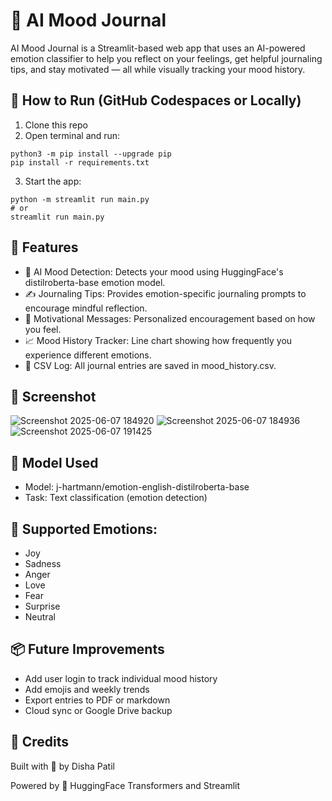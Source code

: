 # 🧠 AI Mood Journal

AI Mood Journal is a Streamlit-based web app that uses an AI-powered emotion classifier to help you reflect on your feelings, get helpful journaling tips, and stay motivated — all while visually tracking your mood history.

## 🚀 How to Run (GitHub Codespaces or Locally)

1. Clone this repo
2. Open terminal and run:
```
python3 -m pip install --upgrade pip
pip install -r requirements.txt
```

3. Start the app:
```
python -m streamlit run main.py
# or
streamlit run main.py
```

## 🌟 Features
- 🤖 AI Mood Detection: Detects your mood using HuggingFace's distilroberta-base emotion model.
- ✍️ Journaling Tips: Provides emotion-specific journaling prompts to encourage mindful reflection.
- 💬 Motivational Messages: Personalized encouragement based on how you feel.
- 📈 Mood History Tracker: Line chart showing how frequently you experience different emotions.
- 💾 CSV Log: All journal entries are saved in mood_history.csv.

## 📸 Screenshot
![Screenshot 2025-06-07 184920](https://github.com/user-attachments/assets/bcbffa1e-4cf5-4eaa-80f6-5914cc75b82b)
![Screenshot 2025-06-07 184936](https://github.com/user-attachments/assets/023a3739-dcb5-489a-9d2e-4a862bab6c88)
![Screenshot 2025-06-07 191425](https://github.com/user-attachments/assets/d4eafff1-d1be-4ebd-b99e-c122e107dcc8)

## 🧪 Model Used
- Model: j-hartmann/emotion-english-distilroberta-base
- Task: Text classification (emotion detection)

## 🤗 Supported Emotions:
- Joy
- Sadness
- Anger
- Love
- Fear
- Surprise
- Neutral

## 📦 Future Improvements
- Add user login to track individual mood history
- Add emojis and weekly trends
- Export entries to PDF or markdown
- Cloud sync or Google Drive backup

## 🙌 Credits
Built with 💙 by Disha Patil

Powered by 🤗 HuggingFace Transformers and Streamlit
